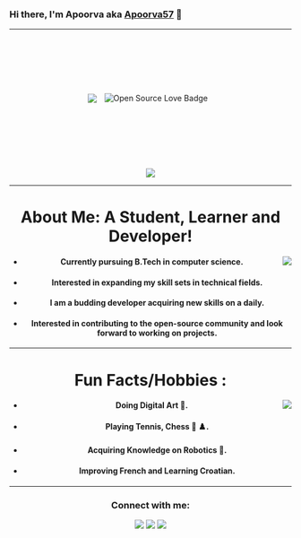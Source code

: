 ### Hi there, I'm Apoorva aka [Apoorva57][website] 👋 
---
<div align="center">
<img align="center" src="https://visitor-badge.glitch.me/badge?page_id=Apoorva57.visitor-badge"/> <img align="center" src="https://badges.frapsoft.com/os/v1/open-source.svg?v=103)" alt="Open Source Love Badge" vspace="100" hspace="10"/> 
<br>
<br>
<img align="center" src="https://github-readme-stats.vercel.app/api?username=Apoorva57&theme=algolia&show_icons=true"(https://github.com/Apoorva57/github-readme-stats)
</div>

---
# About Me: A Student, Learner and Developer!
<img align="right" src="https://user-images.githubusercontent.com/97695341/149590270-7be21eea-6e76-4fbe-96a6-853540d79c60.gif"/>

  
* #### Currently pursuing B.Tech in computer science.
* #### Interested in expanding my skill sets in technical fields.
* #### I am a budding developer acquiring new skills on a daily. 
* #### Interested in contributing to the open-source community and look forward to working on projects. 
--- 
# Fun Facts/Hobbies :
<img align="right" src="https://user-images.githubusercontent.com/97695341/149574638-bdef4f80-0d1c-4b75-8a27-cbb69e55211f.gif"/>

* #### Doing Digital Art :art:.
* #### Playing Tennis, Chess :tennis: :chess_pawn:.
* #### Acquiring Knowledge on Robotics :robot:.
* #### Improving French and Learning Croatian.

---

### Connect with me:

<a href="https://www.linkedin.com/in/apoorva-singh-1b536222b/"><img src= "https://img.shields.io/badge/linkedin-%230077B5.svg?&style=for-the-badge&logo=linkedin&logoColor=white"></a>  <a href="https://github.com/Apoorva57"><img src= "https://user-images.githubusercontent.com/97695341/149578997-318cd2cb-4217-4ebc-b7f2-00b662cb46d5.jpg"></a>  <a href="https://www.instagram.com/apoorva_.s/?hl=en"><img src= "https://user-images.githubusercontent.com/97695341/149578635-d94bf70e-3582-4cac-b75e-c976218b1247.jpg"></a>

  
[website]: https://github.com/Apoorva57
[instagram]: https://www.instagram.com/apoorva_.s/?hl=en
[linkedin]: https://www.linkedin.com/in/apoorva-singh-1b536222b
